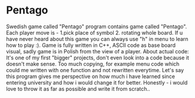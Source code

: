 # Pentago
Swedish game called "Pentago"
program contains game called "Pentago". Each player move is - 1.pick place of symbol 2. rotating whole board. 
If u have never heard about this game you can always use "h" in menu to learn how to play :). 
Game is fully written in C++, ASCII code as base board visual, sadly game is in Polish from the view of a player.
About actual code: It's one of my first "bigger" projects, don't even look into a code because it doesn't make sense.
Too much copying, for example menu code which could me written with one function and not rewritten everytime.
Let's say this program gives me perspective on how much i have learned since entering university and how i would change it for better.
Honestly - i would love to throw it as far as possible and write it from scratch..
